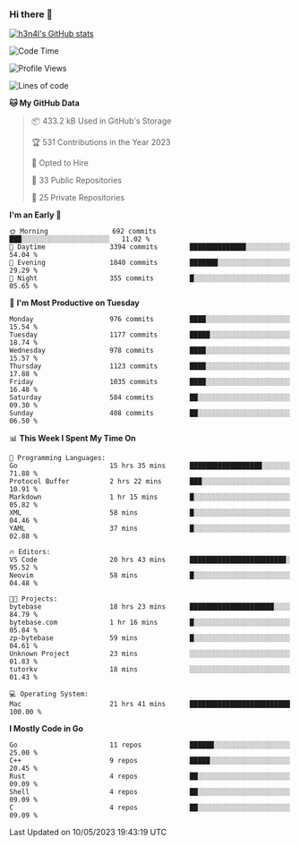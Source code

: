 ### Hi there 👋

[![h3n4l's GitHub stats](https://github-readme-stats.vercel.app/api?username=h3n4l&count_private=true&show_icons=true&theme=radical)](https://github.com/h3n4l/github-readme-stats)

<!--START_SECTION:waka-->
![Code Time](http://img.shields.io/badge/Code%20Time-1%2C213%20hrs%2048%20mins-blue)

![Profile Views](http://img.shields.io/badge/Profile%20Views-0-blue)

![Lines of code](https://img.shields.io/badge/From%20Hello%20World%20I%27ve%20Written-3.0%20million%20lines%20of%20code-blue)

**🐱 My GitHub Data** 

> 📦 433.2 kB Used in GitHub's Storage 
 > 
> 🏆 531 Contributions in the Year 2023
 > 
> 💼 Opted to Hire
 > 
> 📜 33 Public Repositories 
 > 
> 🔑 25 Private Repositories 
 > 
**I'm an Early 🐤** 

```text
🌞 Morning                692 commits         ███░░░░░░░░░░░░░░░░░░░░░░   11.02 % 
🌆 Daytime                3394 commits        ██████████████░░░░░░░░░░░   54.04 % 
🌃 Evening                1840 commits        ███████░░░░░░░░░░░░░░░░░░   29.29 % 
🌙 Night                  355 commits         █░░░░░░░░░░░░░░░░░░░░░░░░   05.65 % 
```
📅 **I'm Most Productive on Tuesday** 

```text
Monday                   976 commits         ████░░░░░░░░░░░░░░░░░░░░░   15.54 % 
Tuesday                  1177 commits        █████░░░░░░░░░░░░░░░░░░░░   18.74 % 
Wednesday                978 commits         ████░░░░░░░░░░░░░░░░░░░░░   15.57 % 
Thursday                 1123 commits        ████░░░░░░░░░░░░░░░░░░░░░   17.88 % 
Friday                   1035 commits        ████░░░░░░░░░░░░░░░░░░░░░   16.48 % 
Saturday                 584 commits         ██░░░░░░░░░░░░░░░░░░░░░░░   09.30 % 
Sunday                   408 commits         ██░░░░░░░░░░░░░░░░░░░░░░░   06.50 % 
```


📊 **This Week I Spent My Time On** 

```text
💬 Programming Languages: 
Go                       15 hrs 35 mins      ██████████████████░░░░░░░   71.88 % 
Protocol Buffer          2 hrs 22 mins       ███░░░░░░░░░░░░░░░░░░░░░░   10.91 % 
Markdown                 1 hr 15 mins        █░░░░░░░░░░░░░░░░░░░░░░░░   05.82 % 
XML                      58 mins             █░░░░░░░░░░░░░░░░░░░░░░░░   04.46 % 
YAML                     37 mins             █░░░░░░░░░░░░░░░░░░░░░░░░   02.88 % 

🔥 Editors: 
VS Code                  20 hrs 43 mins      ████████████████████████░   95.52 % 
Neovim                   58 mins             █░░░░░░░░░░░░░░░░░░░░░░░░   04.48 % 

🐱‍💻 Projects: 
bytebase                 18 hrs 23 mins      █████████████████████░░░░   84.79 % 
bytebase.com             1 hr 16 mins        █░░░░░░░░░░░░░░░░░░░░░░░░   05.84 % 
zp-bytebase              59 mins             █░░░░░░░░░░░░░░░░░░░░░░░░   04.61 % 
Unknown Project          23 mins             ░░░░░░░░░░░░░░░░░░░░░░░░░   01.83 % 
tutorkv                  18 mins             ░░░░░░░░░░░░░░░░░░░░░░░░░   01.43 % 

💻 Operating System: 
Mac                      21 hrs 41 mins      █████████████████████████   100.00 % 
```

**I Mostly Code in Go** 

```text
Go                       11 repos            ██████░░░░░░░░░░░░░░░░░░░   25.00 % 
C++                      9 repos             █████░░░░░░░░░░░░░░░░░░░░   20.45 % 
Rust                     4 repos             ██░░░░░░░░░░░░░░░░░░░░░░░   09.09 % 
Shell                    4 repos             ██░░░░░░░░░░░░░░░░░░░░░░░   09.09 % 
C                        4 repos             ██░░░░░░░░░░░░░░░░░░░░░░░   09.09 % 
```




 Last Updated on 10/05/2023 19:43:19 UTC
<!--END_SECTION:waka-->

